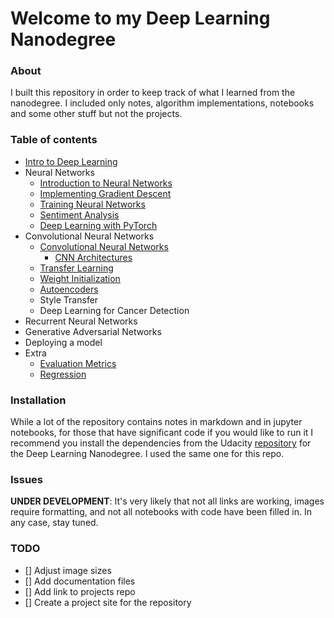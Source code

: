 # Welcome to my Deep Learning Nanodegree

### About

I built this repository in order to keep track of what I learned from the nanodegree. I included only notes, algorithm implementations, notebooks and some other stuff but not the projects.

### Table of contents

- [Intro to Deep Learning](part1/Intro_to_NumPy.ipynb)
- Neural Networks
	- [Introduction to Neural Networks](part2/Introduction_to_Neural_Networks.ipynb)
	- [Implementing Gradient Descent](part2/Implementing_Gradient_Descent.ipynb)
	- [Training Neural Networks](part2/Training_Neural_Networks.ipynb)
	- [Sentiment Analysis](part2/sentiment-analysis-network/Sentiment_Classification_Projects.ipynb)
	- [Deep Learning with PyTorch](part2/intro-to-pytorch)
- Convolutional Neural Networks
	- [Convolutional Neural Networks](part3/Convolutional_Neural_Networks_Notes.ipynb)
		- [CNN Architectures](part3/CNN_Architectures.ipynb)
	- [Transfer Learning](part3/Transfer_Learning_Notes.ipynb)
	- [Weight Initialization](part3/Weight_Initialization_Notes.ipynb)
	- [Autoencoders](part3/Autoencoders_notes.ipynb)
	- Style Transfer
	- Deep Learning for Cancer Detection
- Recurrent Neural Networks
- Generative Adversarial Networks
- Deploying a model
- Extra
	- [Evaluation Metrics](extra/Evaluation_Metrics.ipynb)
	- [Regression](extra/Regression.ipynb)

### Installation

While a lot of the repository contains notes in markdown and in jupyter notebooks, for those that have significant code if you would like to run it I recommend you install the dependencies from the Udacity [repository](https://github.com/udacity/deep-learning-v2-pytorch#dependencies) for the Deep Learning Nanodegree. I used the same one for this repo.

### Issues
**UNDER DEVELOPMENT**: It's very likely that not all links are working, images require formatting, and not all notebooks with code have been filled in. In any case, stay tuned.

### TODO
- [] Adjust image sizes
- [] Add documentation files
- [] Add link to projects repo
- [] Create a project site for the repository